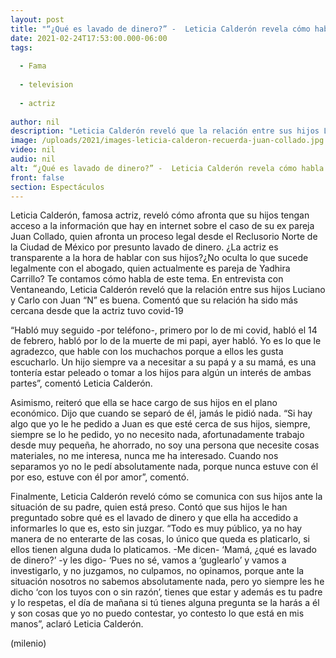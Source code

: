 ```yaml
---
layout: post
title: "“¿Qué es lavado de dinero?” -  Leticia Calderón revela cómo habla con sus hijos de Juan Collado"
date: 2021-02-24T17:53:00.000-06:00
tags:
  
  - Fama
  
  - television
  
  - actriz
  
author: nil
description: "Leticia Calderón reveló que la relación entre sus hijos Luciano y Carlo con Juan “N” es buena. Contó cómo habla con ellos sobre el proceso legal que afronta desde prisión. "
image: /uploads/2021/images-leticia-calderon-recuerda-juan-collado.jpg
video: nil
audio: nil
alt: “¿Qué es lavado de dinero?” -  Leticia Calderón revela cómo habla con sus hijos de Juan Collado
front: false
section: Espectáculos
---
```


Leticia Calderón, famosa actriz, reveló cómo afronta que su hijos tengan acceso a la información que hay en internet sobre el caso de su ex pareja Juan Collado, quien afronta un proceso legal desde el Reclusorio Norte de la Ciudad de México por presunto lavado de dinero. ¿La actriz es transparente a la hora de hablar con sus hijos?¿No oculta lo que sucede legalmente con el abogado, quien actualmente es pareja de Yadhira Carrillo? Te contamos cómo habla de este tema.  En entrevista con Ventaneando, Leticia Calderón reveló que la relación entre sus hijos Luciano y Carlo con Juan “N” es buena. Comentó que su relación ha sido más cercana desde que la actriz tuvo covid-19 

“Habló muy seguido -por teléfono-, primero por lo de mi covid, habló el 14 de febrero, habló por lo de la muerte de mi papi, ayer habló. Yo es lo que le agradezco, que hable con los muchachos porque a ellos les gusta escucharlo. Un hijo siempre va a necesitar a su papá y a su mamá, es una tontería estar peleado o tomar a los hijos para algún un interés de ambas partes”, comentó Leticia Calderón. 

Asimismo, reiteró que ella se hace cargo de sus hijos en el plano económico. Dijo que cuando se separó de él, jamás le pidió nada. “Si hay algo que yo le he pedido a Juan es que esté cerca de sus hijos, siempre, siempre se lo he pedido, yo no necesito nada, afortunadamente trabajo desde muy pequeña, he ahorrado, no soy una persona que necesite cosas materiales, no me interesa, nunca me ha interesado. Cuando nos separamos yo no le pedí absolutamente nada, porque nunca estuve con él por eso, estuve con él por amor”, comentó. 

Finalmente, Leticia Calderón reveló cómo se comunica con sus hijos ante la situación de su padre, quien está preso. Contó que sus hijos le han preguntado sobre qué es el lavado de dinero y que ella ha accedido a informarles lo que es, esto sin juzgar. “Todo es muy público, ya no hay manera de no enterarte de las cosas, lo único que queda es platicarlo, si ellos tienen alguna duda lo platicamos. -Me dicen- ‘Mamá, ¿qué es lavado de dinero?’ -y les digo- ‘Pues no sé, vamos a ‘guglearlo’ y vamos a investigarlo, y no juzgamos, no culpamos, no opinamos, porque ante la situación nosotros no sabemos absolutamente nada, pero yo siempre les he dicho ‘con los tuyos con o sin razón’, tienes que estar y además es tu padre y lo respetas, el día de mañana si tú tienes alguna pregunta se la harás a él y son cosas que yo no puedo contestar, yo contesto lo que está en mis manos”, aclaró Leticia Calderón. 

(milenio)